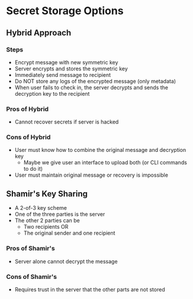 # Secret Storage Options

## Hybrid Approach

### Steps

- Encrypt message with new symmetric key
- Server encrypts and stores the symmetric key
- Immediately send message to recipient
- Do NOT store any logs of the encrypted message (only metadata)
- When user fails to check in, the server decrypts and sends the decryption key to the recipient

### Pros of Hybrid

- Cannot recover secrets if server is hacked

### Cons of Hybrid

- User must know how to combine the original message and decryption key
  - Maybe we give user an interface to upload both (or CLI commands to do it)
- User must maintain original message or recovery is impossible

## Shamir's Key Sharing

- A 2-of-3 key scheme
- One of the three parties is the server
- The other 2 parties can be
  - Two recipients OR
  - The original sender and one recipient

### Pros of Shamir's

- Server alone cannot decrypt the message

### Cons of Shamir's

- Requires trust in the server that the other parts are not stored

